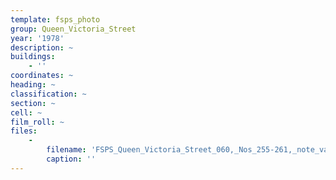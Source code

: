 ```yaml
---
template: fsps_photo
group: Queen_Victoria_Street
year: '1978'
description: ~
buildings:
    - ''
coordinates: ~
heading: ~
classification: ~
section: ~
cell: ~
film_roll: ~
files:
    -
        filename: 'FSPS_Queen_Victoria_Street_060,_Nos_255-261,_note_vacant_lot_between_245_and_255,_4-2-F,_1978.png'
        caption: ''
---
```

